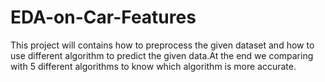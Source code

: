 # EDA-on-Car-Features
This project will contains how to preprocess the given dataset and how to use different algorithm to predict the given data.At the end we comparing with 5 different algorithms to know which algorithm is more accurate.
